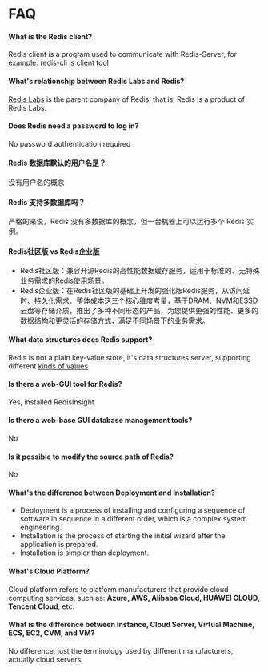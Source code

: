 # FAQ

#### What is the Redis client?

Redis client is a program used to communicate with Redis-Server, for example: redis-cli is client tool

#### What's relationship between Redis Labs and Redis?

[Redis Labs](https://redislabs.com/) is the parent company of Redis, that is, Redis is a product of Redis Labs.

#### Does Redis need a password to log in?

No password authentication required

#### Redis 数据库默认的用户名是？

没有用户名的概念

#### Redis 支持多数据库吗？

严格的来说，Redis 没有多数据库的概念，但一台机器上可以运行多个 Redis 实例。

#### Redis社区版 vs Redis企业版

* Redis社区版：兼容开源Redis的高性能数据缓存服务，适用于标准的、无特殊业务需求的Redis使用场景。
* Redis企业版：在Redis社区版的基础上开发的强化版Redis服务，从访问延时、持久化需求、整体成本这三个核心维度考量，基于DRAM、NVM和ESSD云盘等存储介质，推出了多种不同形态的产品，为您提供更强的性能、更多的数据结构和更灵活的存储方式，满足不同场景下的业务需求。

#### What data structures does Redis support?

Redis is not a plain key-value store, it's data structures server, supporting different [kinds of values](https://redis.io/topics/data-types-intro)

#### Is there a web-GUI tool for Redis?

Yes, installed RedisInsight

#### Is there a web-base GUI database management tools?

No

#### Is it possible to modify the source path of Redis?

No

#### What's the difference between Deployment and Installation?

- Deployment is a process of installing and configuring a sequence of software in sequence in a different order, which is a complex system engineering.  
- Installation is the process of starting the initial wizard after the application is prepared.  
- Installation is simpler than deployment. 

#### What's Cloud Platform?

Cloud platform refers to platform manufacturers that provide cloud computing services, such as: **Azure, AWS, Alibaba Cloud, HUAWEI CLOUD, Tencent Cloud**, etc.

#### What is the difference between Instance, Cloud Server, Virtual Machine, ECS, EC2, CVM, and VM?

No difference, just the terminology used by different manufacturers, actually cloud servers